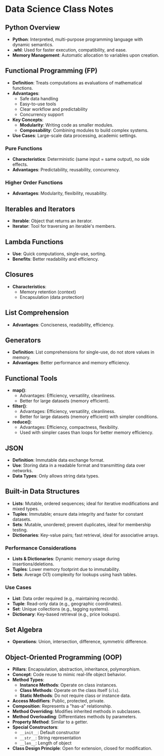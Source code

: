 # Data Science Class Notes

## Python Overview
- **Python**: Interpreted, multi-purpose programming language with dynamic semantics.
- **.whl**: Used for faster execution, compatibility, and ease.
- **Memory Management**: Automatic allocation to variables upon creation.

## Functional Programming (FP)
- **Definition**: Treats computations as evaluations of mathematical functions.
- **Advantages**:
  - Safe data handling
  - Easy-to-use tools
  - Clear workflow and predictability
  - Concurrency support
- **Key Concepts**:
  - **Modularity**: Writing code as smaller modules.
  - **Composability**: Combining modules to build complex systems.
- **Use Cases**: Large-scale data processing, academic settings.

### Pure Functions
- **Characteristics**: Deterministic (same input = same output), no side effects.
- **Advantages**: Predictability, reusability, concurrency.

### Higher Order Functions
- **Advantages**: Modularity, flexibility, reusability.

## Iterables and Iterators
- **Iterable**: Object that returns an iterator.
- **Iterator**: Tool for traversing an iterable's members.

## Lambda Functions
- **Use**: Quick computations, single-use, sorting.
- **Benefits**: Better readability and efficiency.

## Closures
- **Characteristics**:
  - Memory retention (context)
  - Encapsulation (data protection)

## List Comprehension
- **Advantages**: Conciseness, readability, efficiency.

## Generators
- **Definition**: List comprehensions for single-use, do not store values in memory.
- **Advantages**: Better performance and memory efficiency.

## Functional Tools
- **map()**:
  - Advantages: Efficiency, versatility, cleanliness.
  - Better for large datasets (memory efficient).
- **filter()**:
  - Advantages: Efficiency, versatility, cleanliness.
  - Better for large datasets (memory efficient) with simpler conditions.
- **reduce()**:
  - Advantages: Efficiency, compactness, flexibility.
  - Used with simpler cases than loops for better memory efficiency.

## JSON
- **Definition**: Immutable data exchange format.
- **Use**: Storing data in a readable format and transmitting data over networks.
- **Data Types**: Only allows string data types.

## Built-in Data Structures
- **Lists**: Mutable, ordered sequences; ideal for iterative modifications and mixed types.
- **Tuples**: Immutable; ensure data integrity and faster for constant datasets.
- **Sets**: Mutable, unordered; prevent duplicates, ideal for membership testing.
- **Dictionaries**: Key-value pairs; fast retrieval, ideal for associative arrays.

### Performance Considerations
- **Lists & Dictionaries**: Dynamic memory usage during insertions/deletions.
- **Tuples**: Lower memory footprint due to immutability.
- **Sets**: Average O(1) complexity for lookups using hash tables.

### Use Cases
- **List**: Data order required (e.g., maintaining records).
- **Tuple**: Read-only data (e.g., geographic coordinates).
- **Set**: Unique collections (e.g., tagging systems).
- **Dictionary**: Key-based retrieval (e.g., price lookups).

## Set Algebra
- **Operations**: Union, intersection, difference, symmetric difference.

## Object-Oriented Programming (OOP)
- **Pillars**: Encapsulation, abstraction, inheritance, polymorphism.
- **Concept**: Code reuse to mimic real-life object behavior.
- **Method Types**:
  - **Instance Methods**: Operate on class instances.
  - **Class Methods**: Operate on the class itself (`cls`).
  - **Static Methods**: Do not require class or instance data.
- **Access Modifiers**: Public, protected, private.
- **Composition**: Represents a "has-a" relationship.
- **Method Overriding**: Modifies inherited methods in subclasses.
- **Method Overloading**: Differentiates methods by parameters.
- **Property Method**: Similar to a getter.
- **Special Constructors**: 
  - `__init__`: Default constructor
  - `__str__`: String representation
  - `__len__`: Length of object
- **Class Design Principle**: Open for extension, closed for modification.
